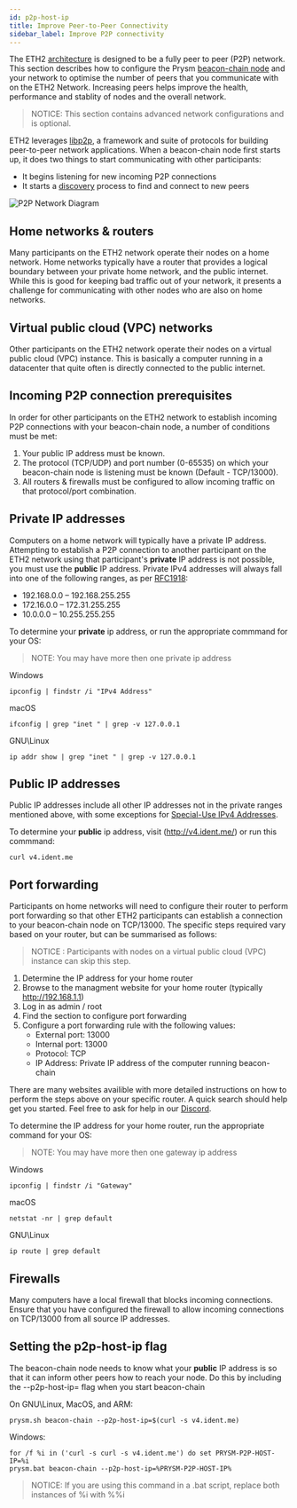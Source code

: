 ```yaml
---
id: p2p-host-ip
title: Improve Peer-to-Peer Connectivity
sidebar_label: Improve P2P connectivity
---
```


The ETH2 [architecture](../how-prysm-works/architecture-overview/) is designed to be a fully peer to peer (P2P) network.  This section describes how to configure the Prysm [beacon-chain node](../how-prysm-works/beacon-node) and your network to optimise the number of peers that you communicate with on the ETH2 Network.  Increasing peers helps improve the health, performance and stablity of nodes and the overall network.

> NOTICE: This section contains advanced network configurations and is optional.

ETH2 leverages [libp2p](../how-prysm-works/p2p-networking), a framework and suite of protocols for building peer-to-peer network applications.  When a beacon-chain node first starts up, it does two things to start communicating with other participants: 
- It begins listening for new incoming P2P connections
- It starts a [discovery](https://github.com/ethereum/devp2p/wiki/Discovery-Overview) process to find and connect to new peers

![P2P Network Diagram](/img/prysm-p2p-host-ip.png)

## Home networks & routers

Many participants on the ETH2 network operate their nodes on a home network. Home networks typically have a router that provides a logical boundary between your private home network, and the public internet.  While this is good for keeping bad traffic out of your network, it presents a challenge for communicating with other nodes who are also on home networks.

## Virtual public cloud (VPC) networks

Other participants on the ETH2 network operate their nodes on a virtual public cloud (VPC) instance.  This is basically a computer running in a datacenter that quite often is directly connected to the public internet.

## Incoming P2P connection prerequisites

In order for other participants on the ETH2 network to establish incoming P2P connections with your beacon-chain node, a number of conditions must be met:
1) Your public IP address must be known.
2) The protocol (TCP/UDP) and port number (0-65535) on which your beacon-chain node is listening must be known (Default - TCP/13000).
3) All routers & firewalls must be configured to allow incoming traffic on that protocol/port combination.

## Private IP addresses

Computers on a home network will typically have a private IP address.  Attempting to establish a P2P connection to another participant on the ETH2 network using that participant's **private** IP address is not possible, you must use the **public** IP address.  Private IPv4 addresses will always fall into one of the following ranges, as per [RFC1918](https://en.wikipedia.org/wiki/Private_network):
 - 192.168.0.0 – 192.168.255.255
 - 172.16.0.0 – 172.31.255.255
 - 10.0.0.0 – 10.255.255.255

To determine your **private** ip address, or run the appropriate commmand for your OS:
> NOTE: You may have more then one private ip address

Windows
```
ipconfig | findstr /i "IPv4 Address"
```
macOS
```
ifconfig | grep "inet " | grep -v 127.0.0.1
```
GNU\Linux
```
ip addr show | grep "inet " | grep -v 127.0.0.1
```

## Public IP addresses

Public IP addresses include all other IP addresses not in the private ranges mentioned above, with some exceptions for [Special-Use IPv4 Addresses](https://tools.ietf.org/html/rfc3330).

To determine your **public** ip address, visit (http://v4.ident.me/) or run this commmand:
```
curl v4.ident.me
```

## Port forwarding
Participants on home networks will need to configure their router to perform port forwarding so that other ETH2 participants can establish a connection to your beacon-chain node on TCP/13000.  The specific steps required vary based on your router, but can be summarised as follows:

> NOTICE : Participants with nodes on a virtual public cloud (VPC) instance can skip this step.

1) Determine the IP address for your home router
2) Browse to the managment website for your home router (typically http://192.168.1.1) 
3) Log in as admin / root
4) Find the section to configure port forwarding
5) Configure a port forwarding rule with the following values:
    - External port: 13000
    - Internal port: 13000
    - Protocol: TCP
    - IP Address: Private IP address of the computer running beacon-chain

There are many websites availible with more detailed instructions on how to perform the steps above on your specific router.  A quick search should help get you started.  Feel free to ask for help in our [Discord](https://discord.gg/YMVYzv6).

To determine the IP address for your home router, run the appropriate command for your OS:

> NOTE: You may have more then one gateway ip address

Windows
```
ipconfig | findstr /i "Gateway"
```
macOS
```
netstat -nr | grep default
```
GNU\Linux
```
ip route | grep default
```

## Firewalls

Many computers have a local firewall that blocks incoming connections. Ensure that you have configured the firewall to allow incoming connections on TCP/13000 from all source IP addresses.

## Setting the p2p-host-ip flag

The beacon-chain node needs to know what your **public** IP address is so that it can inform other peers how to reach your node.  Do this by including the --p2p-host-ip=<your public IP> flag when you start beacon-chain

On GNU\Linux, MacOS, and ARM:
```
prysm.sh beacon-chain --p2p-host-ip=$(curl -s v4.ident.me)
```
Windows:
```
for /f %i in ('curl -s curl -s v4.ident.me') do set PRYSM-P2P-HOST-IP=%i
prysm.bat beacon-chain --p2p-host-ip=%PRYSM-P2P-HOST-IP%
```
> NOTICE: If you are using this command in a .bat script, replace both instances of %i with %%i

